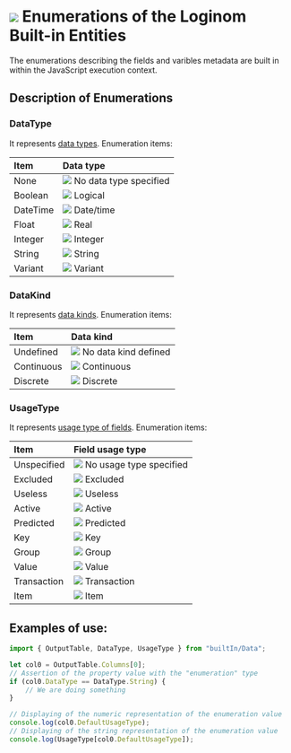 # ![](../../../images/icons/components/javascript_default.svg) Enumerations of the Loginom Built-in Entities

The enumerations describing the fields and varibles metadata are built in within the JavaScript execution context.

## Description of Enumerations

### DataType

It represents [data types](../../../data/datatype.md). Enumeration items:

| Item | Data type |
| :-------- | :------ |
| None | ![](../../../images/icons/usage-types/unspecified_default.svg) No data type specified |
| Boolean | ![](../../../images/icons/data-types/boolean_default.svg) Logical |
| DateTime | ![](../../../images/icons/data-types/datetime_default.svg) Date/time |
| Float | ![](../../../images/icons/data-types/float_default.svg) Real |
| Integer | ![](../../../images/icons/data-types/integer_default.svg) Integer |
| String | ![](../../../images/icons/data-types/string_default.svg) String |
| Variant | ![](../../../images/icons/data-types/variant_default.svg) Variant |

### DataKind

It represents [data kinds](../../../data/datakind.md). Enumeration items:

| Item | Data kind |
| :-------- | :------ |
| Undefined | ![](../../../images/icons/usage-types/unspecified_default.svg) No data kind defined |
| Continuous | ![](../../../images/icons/data-types/continuous_default.svg) Continuous |
| Discrete | ![](../../../images/icons/data-types/discrete_default.svg) Discrete |

### UsageType

It represents [usage type of fields](../../../data/datasetfieldoptions.md). Enumeration items:

| Item | Field usage type |
| :-------- | :------ |
| Unspecified | ![](../../../images/icons/usage-types/unspecified_default.svg) No usage type specified |
| Excluded | ![](../../../images/icons/usage-types/unused_default.svg) Excluded |
| Useless | ![](../../../images/icons/usage-types/useless_default.svg) Useless |
| Active | ![](../../../images/icons/usage-types/active_default.svg) Active |
| Predicted | ![](../../../images/icons/usage-types/predicted_default.svg) Predicted |
| Key | ![](../../../images/icons/usage-types/source_default.svg) Key |
| Group | ![](../../../images/icons/usage-types/group_default.svg) Group |
| Value | ![](../../../images/icons/usage-types/value_default.svg) Value |
| Transaction | ![](../../../images/icons/usage-types/transaction_default.svg) Transaction |
| Item | ![](../../../images/icons/usage-types/item_default.svg) Item |

## Examples of use:

```javascript
import { OutputTable, DataType, UsageType } from "builtIn/Data";

let col0 = OutputTable.Columns[0];
// Assertion of the property value with the "enumeration" type
if (col0.DataType == DataType.String) {
    // We are doing something
}

// Displaying of the numeric representation of the enumeration value
console.log(col0.DefaultUsageType);
// Displaying of the string representation of the enumeration value
console.log(UsageType[col0.DefaultUsageType]);
```
